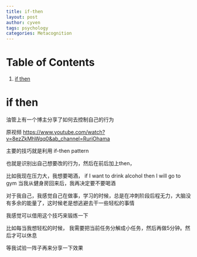 ```yaml
---
title: if-then
layout: post
author: cyven
tags: psychology
categories: Metacognition
---
```



# Table of Contents

1.  [if then](#orgd6e3560)


<a id="orgd6e3560"></a>

# if then

油管上有一个博主分享了如何去控制自己的行为

原视频 <https://www.youtube.com/watch?v=8ezZkMhWqq0&ab_channel=RuriOhama>

主要的技巧就是利用 if-then pattern

也就是识别出自己想要改的行为，然后在前后加上then，

比如我现在压力大，我想要喝酒， if I want to drink alcohol then I will go to gym
当我从健身房回来后，我再决定要不要喝酒

对于我自己，我感觉自己在做事，学习的时候，总是在冲刺阶段后程无力，大脑没有多余的能量了，这时候老是想逃避去干一些轻松的事情

我感觉可以借用这个技巧来锻炼一下

比如每当我想轻松的时候， 我需要把当前任务分解成小任务，然后再做5分钟。然后才可以休息

等我试验一阵子再来分享一下效果
